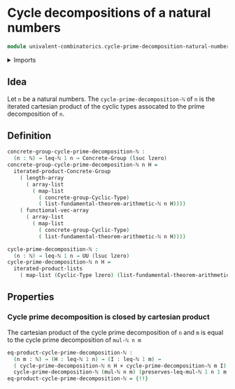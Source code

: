 # Cycle decompositions of a natural numbers

```agda
module univalent-combinatorics.cycle-prime-decomposition-natural-numbers where
```

<details><summary>Imports</summary>

```agda
open import elementary-number-theory.fundamental-theorem-of-arithmetic
open import elementary-number-theory.inequality-natural-numbers
open import elementary-number-theory.natural-numbers
open import elementary-number-theory.multiplication-natural-numbers

open import foundation.dependent-pair-types
open import foundation.equivalences
open import foundation.iterated-cartesian-product-types
open import foundation.universe-levels
open import foundation.cartesian-product-types
open import foundation.identity-types

open import group-theory.concrete-groups
open import group-theory.iterated-cartesian-products-concrete-groups

open import lists.arrays
open import lists.functoriality-lists
open import lists.lists

open import univalent-combinatorics.cyclic-types
open import univalent-combinatorics.finite-types
```

</details>

## Idea

Let `n` be a natural numbers. The `cycle-prime-decomposition-ℕ` of `n` is the
iterated cartesian product of the cyclic types assocated to the prime
decomposition of `n`.

## Definition

```agda
concrete-group-cycle-prime-decomposition-ℕ :
  (n : ℕ) → leq-ℕ 1 n → Concrete-Group (lsuc lzero)
concrete-group-cycle-prime-decomposition-ℕ n H =
  iterated-product-Concrete-Group
    ( length-array
      ( array-list
        ( map-list
          ( concrete-group-Cyclic-Type)
          ( list-fundamental-theorem-arithmetic-ℕ n H))))
    ( functional-vec-array
      ( array-list
        ( map-list
          ( concrete-group-Cyclic-Type)
          ( list-fundamental-theorem-arithmetic-ℕ n H))))

cycle-prime-decomposition-ℕ :
  (n : ℕ) → leq-ℕ 1 n → UU (lsuc lzero)
cycle-prime-decomposition-ℕ n H =
  iterated-product-lists
    ( map-list (Cyclic-Type lzero) (list-fundamental-theorem-arithmetic-ℕ n H))
```

## Properties

### Cycle prime decomposition is closed by cartesian product

The cartesian product of the cycle prime decomposition of `n` and `m` is equal to the cycle prime decomposition of `mul-ℕ n m`

```agda
eq-product-cycle-prime-decomposition-ℕ :
  (n m : ℕ) → (H : leq-ℕ 1 n) → (I : leq-ℕ 1 m) →
  ( cycle-prime-decomposition-ℕ n H × cycle-prime-decomposition-ℕ m I) ＝
  cycle-prime-decomposition-ℕ (mul-ℕ n m) (preserves-leq-mul-ℕ 1 n 1 m H I )
eq-product-cycle-prime-decomposition-ℕ = {!!}
```
